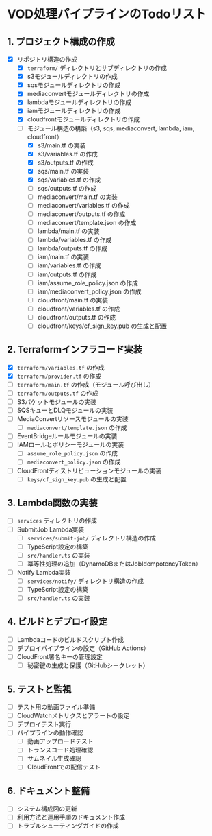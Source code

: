 # VOD処理パイプラインのTodoリスト

## 1. プロジェクト構成の作成
- [x] リポジトリ構造の作成
  - [x] `terraform/` ディレクトリとサブディレクトリの作成
  - [x] s3モジュールディレクトリの作成
  - [x] sqsモジュールディレクトリの作成
  - [x] mediaconvertモジュールディレクトリの作成
  - [x] lambdaモジュールディレクトリの作成
  - [x] iamモジュールディレクトリの作成
  - [x] cloudfrontモジュールディレクトリの作成
  - [ ] モジュール構造の構築（s3, sqs, mediaconvert, lambda, iam, cloudfront）
    - [x] s3/main.tf の実装
    - [x] s3/variables.tf の作成
    - [x] s3/outputs.tf の作成
    - [x] sqs/main.tf の実装
    - [x] sqs/variables.tf の作成
    - [ ] sqs/outputs.tf の作成
    - [ ] mediaconvert/main.tf の実装
    - [ ] mediaconvert/variables.tf の作成
    - [ ] mediaconvert/outputs.tf の作成
    - [ ] mediaconvert/template.json の作成
    - [ ] lambda/main.tf の実装
    - [ ] lambda/variables.tf の作成
    - [ ] lambda/outputs.tf の作成
    - [ ] iam/main.tf の実装
    - [ ] iam/variables.tf の作成
    - [ ] iam/outputs.tf の作成
    - [ ] iam/assume_role_policy.json の作成
    - [ ] iam/mediaconvert_policy.json の作成
    - [ ] cloudfront/main.tf の実装
    - [ ] cloudfront/variables.tf の作成
    - [ ] cloudfront/outputs.tf の作成
    - [ ] cloudfront/keys/cf_sign_key.pub の生成と配置

## 2. Terraformインフラコード実装
- [x] `terraform/variables.tf` の作成
- [x] `terraform/provider.tf` の作成
- [ ] `terraform/main.tf` の作成（モジュール呼び出し）
- [ ] `terraform/outputs.tf` の作成
- [ ] S3バケットモジュールの実装
- [ ] SQSキューとDLQモジュールの実装
- [ ] MediaConvertリソースモジュールの実装
  - [ ] `mediaconvert/template.json` の作成
- [ ] EventBridgeルールモジュールの実装
- [ ] IAMロールとポリシーモジュールの実装
  - [ ] `assume_role_policy.json` の作成
  - [ ] `mediaconvert_policy.json` の作成
- [ ] CloudFrontディストリビューションモジュールの実装
  - [ ] `keys/cf_sign_key.pub` の生成と配置

## 3. Lambda関数の実装
- [ ] `services` ディレクトリの作成
- [ ] SubmitJob Lambda実装
  - [ ] `services/submit-job/` ディレクトリ構造の作成
  - [ ] TypeScript設定の構築
  - [ ] `src/handler.ts` の実装
  - [ ] 冪等性処理の追加（DynamoDBまたはJobIdempotencyToken）
- [ ] Notify Lambda実装
  - [ ] `services/notify/` ディレクトリ構造の作成
  - [ ] TypeScript設定の構築
  - [ ] `src/handler.ts` の実装

## 4. ビルドとデプロイ設定
- [ ] Lambdaコードのビルドスクリプト作成
- [ ] デプロイパイプラインの設定（GitHub Actions）
- [ ] CloudFront署名キーの管理設定
  - [ ] 秘密鍵の生成と保護（GitHubシークレット）

## 5. テストと監視
- [ ] テスト用の動画ファイル準備
- [ ] CloudWatchメトリクスとアラートの設定
- [ ] デプロイテスト実行
- [ ] パイプラインの動作確認
  - [ ] 動画アップロードテスト
  - [ ] トランスコード処理確認
  - [ ] サムネイル生成確認
  - [ ] CloudFrontでの配信テスト

## 6. ドキュメント整備
- [ ] システム構成図の更新
- [ ] 利用方法と運用手順のドキュメント作成
- [ ] トラブルシューティングガイドの作成 